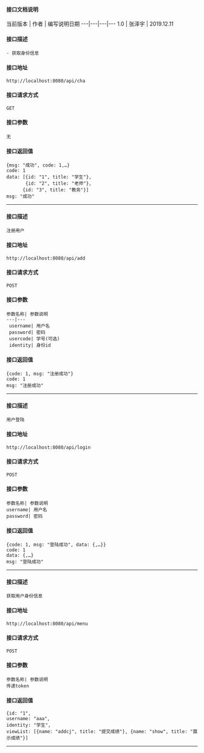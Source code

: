 #### 接口文档说明


当前版本 | 作者 | 编写说明日期 
---|---|---|---
1.0 | 张泽宇 | 2019.12.11


#### 接口描述

```
- 获取身份信息
```


#### 接口地址

```
http://localhost:8080/api/cha
```



#### 接口请求方式
```
GET
```


#### 接口参数
```
无
```

#### 接口返回值
```
{msg: "成功", code: 1,…}
code: 1
data: [{id: "1", title: "学生"},
       {id: "2", title: "老师"}, 
      {id: "3", title: "教务"}]
msg: "成功"
```

---------------

#### 接口描述
```
注册用户
```

#### 接口地址
```
http://localhost:8080/api/add
```

#### 接口请求方式
```
POST
```


#### 接口参数
```
参数名称| 参数说明
---|---
 username| 用户名
 password| 密码
 usercode| 学号(可选)
 identity| 身份id
```

#### 接口返回值
```
{code: 1, msg: "注册成功"}
code: 1
msg: "注册成功"
```

---------------

#### 接口描述
```
用户登陆
```

#### 接口地址
```
http://localhost:8080/api/login
```

#### 接口请求方式
```
POST
```


#### 接口参数
```
参数名称| 参数说明
username| 用户名
password| 密码
```

#### 接口返回值
```
{code: 1, msg: "登陆成功", data: {,…}}
code: 1
data: {,…}
msg: "登陆成功"
```

---------------


#### 接口描述
```
获取用户身份信息
```

#### 接口地址
```
http://localhost:8080/api/menu
```

#### 接口请求方式
```
POST
```


#### 接口参数
```
参数名称| 参数说明
传递token
```

#### 接口返回值
```
{id: "1",
username: "aaa", 
identity: "学生", 
viewList: [{name: "addcj", title: "提交成绩"}, {name: "show", title: "展示成绩"}]
```

---------------